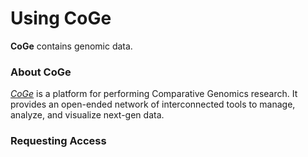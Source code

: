 # Using CoGe

**CoGe** contains genomic data.

### About CoGe

[_CoGe_](https://genomevolution.org/coge/) is a platform for performing Comparative Genomics research. It provides an open-ended network of interconnected tools to manage, analyze, and visualize next-gen data.

### Requesting Access



